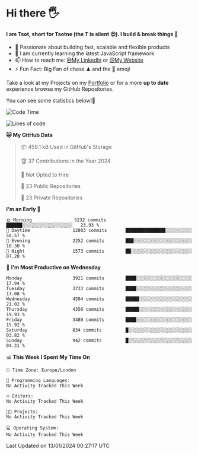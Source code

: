 # Hi there :raised_hand_with_fingers_splayed:
#### I am Tsot, short for Tsotne (the T is silent :wink:). I build & break things :space_invader:
- :telescope: Passionate about building fast, scalable and flexible products
- :seedling: I am currently learning the latest JavaScript framework 
- :mailbox: How to reach me: [@My LinkedIn](https://www.linkedin.com/in/tsotne-gvadzabia/) or [@My Website](https://tsotne.co.uk/contact)
- :zap: Fun Fact: Big Fan of chess ♟ and the 👾 emoji

Take a look at my Projects on my [Portfolio](https://tsotne.co.uk/) or for a more **up to date** experience browse my GitHub Repositories.

You can see some statistics below!:space_invader:
<!--START_SECTION:waka-->
![Code Time](http://img.shields.io/badge/Code%20Time-761%20hrs%202%20mins-blue)

![Lines of code](https://img.shields.io/badge/From%20Hello%20World%20I%27ve%20Written-8.5%20million%20lines%20of%20code-blue)

**🐱 My GitHub Data** 

> 📦 459.1 kB Used in GitHub's Storage 
 > 
> 🏆 37 Contributions in the Year 2024
 > 
> 🚫 Not Opted to Hire
 > 
> 📜 23 Public Repositories 
 > 
> 🔑 23 Private Repositories 
 > 
**I'm an Early 🐤** 

```text
🌞 Morning                5232 commits        ██████░░░░░░░░░░░░░░░░░░░   23.93 % 
🌆 Daytime                12803 commits       ███████████████░░░░░░░░░░   58.57 % 
🌃 Evening                2252 commits        ███░░░░░░░░░░░░░░░░░░░░░░   10.30 % 
🌙 Night                  1573 commits        ██░░░░░░░░░░░░░░░░░░░░░░░   07.20 % 
```
📅 **I'm Most Productive on Wednesday** 

```text
Monday                   3921 commits        ████░░░░░░░░░░░░░░░░░░░░░   17.94 % 
Tuesday                  3733 commits        ████░░░░░░░░░░░░░░░░░░░░░   17.08 % 
Wednesday                4594 commits        █████░░░░░░░░░░░░░░░░░░░░   21.02 % 
Thursday                 4356 commits        █████░░░░░░░░░░░░░░░░░░░░   19.93 % 
Friday                   3480 commits        ████░░░░░░░░░░░░░░░░░░░░░   15.92 % 
Saturday                 834 commits         █░░░░░░░░░░░░░░░░░░░░░░░░   03.82 % 
Sunday                   942 commits         █░░░░░░░░░░░░░░░░░░░░░░░░   04.31 % 
```


📊 **This Week I Spent My Time On** 

```text
🕑︎ Time Zone: Europe/London

💬 Programming Languages: 
No Activity Tracked This Week

🔥 Editors: 
No Activity Tracked This Week

🐱‍💻 Projects: 
No Activity Tracked This Week

💻 Operating System: 
No Activity Tracked This Week
```


 Last Updated on 13/01/2024 00:27:17 UTC
<!--END_SECTION:waka-->

